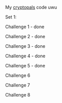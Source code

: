 
My [cryptopals](https://cryptopals.com/) code uwu

Set 1:

Challenge 1 - done

Challenge 2 - done

Challenge 3 - done

Challenge 4 - done

Challenge 5 - done

Challenge 6

Challenge 7

Challenge 8
